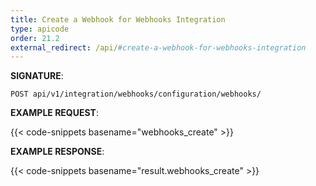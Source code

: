 ```yaml
---
title: Create a Webhook for Webhooks Integration
type: apicode
order: 21.2
external_redirect: /api/#create-a-webhook-for-webhooks-integration
---
```


**SIGNATURE**:

`POST api/v1/integration/webhooks/configuration/webhooks/`

**EXAMPLE REQUEST**:

{{< code-snippets basename="webhooks_create" >}}

**EXAMPLE RESPONSE**:

{{< code-snippets basename="result.webhooks_create" >}}
